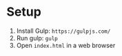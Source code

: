 # Setup

1. Install Gulp: `https://gulpjs.com/`
2. Run gulp: `gulp`
3. Open `index.html` in a web browser
